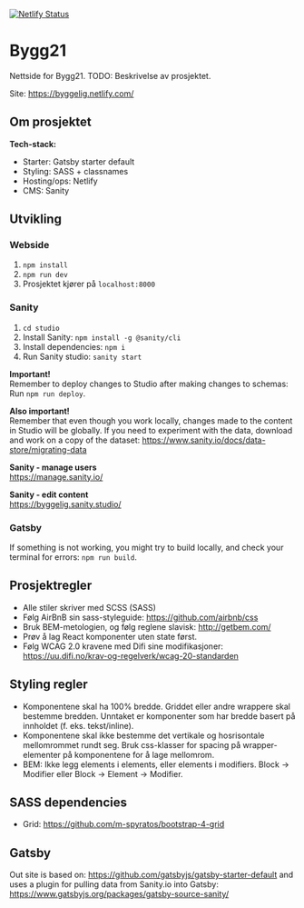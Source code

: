 [![Netlify Status](https://api.netlify.com/api/v1/badges/9c9c731f-0838-48e5-8380-4eb3137cd655/deploy-status)](https://app.netlify.com/sites/byggelig/deploys)

# Bygg21

Nettside for Bygg21. TODO: Beskrivelse av prosjektet.

Site: https://byggelig.netlify.com/

## Om prosjektet

**Tech-stack:**

- Starter: Gatsby starter default
- Styling: SASS + classnames
- Hosting/ops: Netlify
- CMS: Sanity

## Utvikling

### Webside

1. `npm install`
2. `npm run dev`
3. Prosjektet kjører på `localhost:8000`

### Sanity

1. `cd studio`
2. Install Sanity: `npm install -g @sanity/cli`
3. Install dependencies: `npm i`
4. Run Sanity studio: `sanity start`

**Important!**<br>
Remember to deploy changes to Studio after making changes to schemas: Run `npm run deploy`.

**Also important!**<br>
Remember that even though you work locally, changes made to the content in Studio will be globally. If you need to experiment with the data, download and work on a copy of the dataset: https://www.sanity.io/docs/data-store/migrating-data

**Sanity - manage users**<br>
https://manage.sanity.io/

**Sanity - edit content**<br>
https://byggelig.sanity.studio/

### Gatsby
If something is not working, you might try to build locally, and check your terminal for errors: `npm run build`.

## Prosjektregler

- Alle stiler skriver med SCSS (SASS)
- Følg AirBnB sin sass-styleguide: https://github.com/airbnb/css
- Bruk BEM-metologien, og følg reglene slavisk: http://getbem.com/
- Prøv å lag React komponenter uten state først.
- Følg WCAG 2.0 kravene med Difi sine modifikasjoner: https://uu.difi.no/krav-og-regelverk/wcag-20-standarden

## Styling regler

- Komponentene skal ha 100% bredde. Griddet eller andre wrappere skal bestemme bredden. Unntaket er komponenter som har bredde basert på innholdet (f. eks. tekst/inline).
- Komponentene skal ikke bestemme det vertikale og hosrisontale mellomrommet rundt seg. Bruk css-klasser for spacing på wrapper-elementer på komponentene for å lage mellomrom.
- BEM: Ikke legg elements i elements, eller elements i modifiers. Block -> Modifier eller Block -> Element -> Modifier.

## SASS dependencies

- Grid: https://github.com/m-spyratos/bootstrap-4-grid

## Gatsby

Out site is based on: https://github.com/gatsbyjs/gatsby-starter-default and uses a plugin for pulling data from Sanity.io into Gatsby: https://www.gatsbyjs.org/packages/gatsby-source-sanity/
